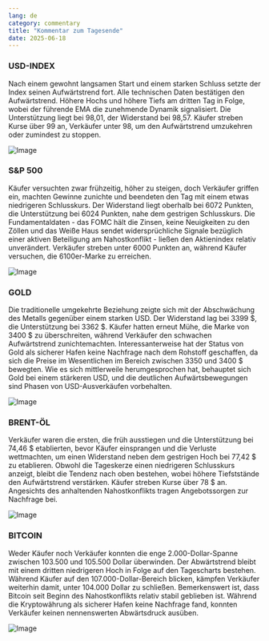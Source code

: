 ```yaml
---
lang: de
category: commentary
title: "Kommentar zum Tagesende"
date: 2025-06-18
---
```


### USD-INDEX

Nach einem gewohnt langsamen Start und einem starken Schluss setzte der Index seinen Aufwärtstrend fort. Alle technischen Daten bestätigen den Aufwärtstrend. Höhere Hochs und höhere Tiefs am dritten Tag in Folge, wobei der führende EMA die zunehmende Dynamik signalisiert. Die Unterstützung liegt bei 98,01, der Widerstand bei 98,57. Käufer streben Kurse über 99 an, Verkäufer unter 98, um den Aufwärtstrend umzukehren oder zumindest zu stoppen.

![Image](https://markleighedu.github.io/img/Jun-2025/18-Jun-2025/usdindex.jpg)

### S&P 500

Käufer versuchten zwar frühzeitig, höher zu steigen, doch Verkäufer griffen ein, machten Gewinne zunichte und beendeten den Tag mit einem etwas niedrigeren Schlusskurs. Der Widerstand liegt oberhalb bei 6072 Punkten, die Unterstützung bei 6024 Punkten, nahe dem gestrigen Schlusskurs. Die Fundamentaldaten - das FOMC hält die Zinsen, keine Neuigkeiten zu den Zöllen und das Weiße Haus sendet widersprüchliche Signale bezüglich einer aktiven Beteiligung am Nahostkonflikt - ließen den Aktienindex relativ unverändert. Verkäufer streben unter 6000 Punkten an, während Käufer versuchen, die 6100er-Marke zu erreichen.

![Image](https://markleighedu.github.io/img/Jun-2025/18-Jun-2025/sp500.jpg)

### GOLD

Die traditionelle umgekehrte Beziehung zeigte sich mit der Abschwächung des Metalls gegenüber einem starken USD. Der Widerstand lag bei 3399 $, die Unterstützung bei 3362 $. Käufer hatten erneut Mühe, die Marke von 3400 $ zu überschreiten, während Verkäufer den schwachen Aufwärtstrend zunichtemachten. Interessanterweise hat der Status von Gold als sicherer Hafen keine Nachfrage nach dem Rohstoff geschaffen, da sich die Preise im Wesentlichen im Bereich zwischen 3350 und 3400 $ bewegten. Wie es sich mittlerweile herumgesprochen hat, behauptet sich Gold bei einem stärkeren USD, und die deutlichen Aufwärtsbewegungen sind Phasen von USD-Ausverkäufen vorbehalten.

![Image](https://markleighedu.github.io/img/Jun-2025/18-Jun-2025/gold.jpg)

### BRENT-ÖL

Verkäufer waren die ersten, die früh ausstiegen und die Unterstützung bei 74,46 $ etablierten, bevor Käufer einsprangen und die Verluste wettmachten, um einen Widerstand neben dem gestrigen Hoch bei 77,42 $ zu etablieren. Obwohl die Tageskerze einen niedrigeren Schlusskurs anzeigt, bleibt die Tendenz nach oben bestehen, wobei höhere Tiefststände den Aufwärtstrend verstärken. Käufer streben Kurse über 78 $ an. Angesichts des anhaltenden Nahostkonflikts tragen Angebotssorgen zur Nachfrage bei.

![Image](https://markleighedu.github.io/img/Jun-2025/18-Jun-2025/brentoil.jpg)

### BITCOIN

Weder Käufer noch Verkäufer konnten die enge 2.000-Dollar-Spanne zwischen 103.500 und 105.500 Dollar überwinden. Der Abwärtstrend bleibt mit einem dritten niedrigeren Hoch in Folge auf den Tagescharts bestehen. Während Käufer auf den 107.000-Dollar-Bereich blicken, kämpfen Verkäufer weiterhin damit, unter 104.000 Dollar zu schließen. Bemerkenswert ist, dass Bitcoin seit Beginn des Nahostkonflikts relativ stabil geblieben ist. Während die Kryptowährung als sicherer Hafen keine Nachfrage fand, konnten Verkäufer keinen nennenswerten Abwärtsdruck ausüben.

![Image](https://markleighedu.github.io/img/Jun-2025/18-Jun-2025/bitcoin.jpg)

